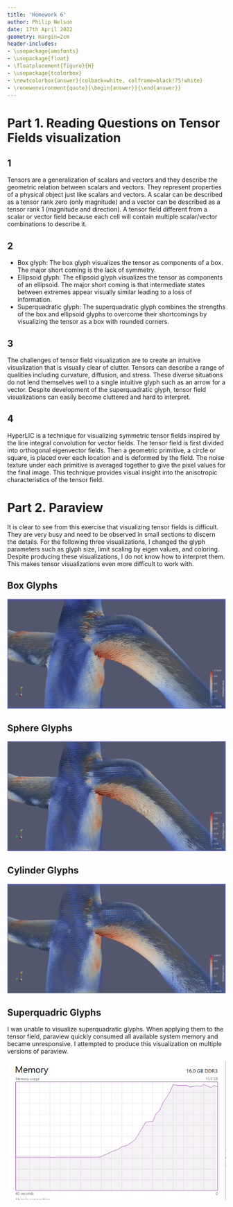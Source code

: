 ```yaml
---
title: 'Homework 6'
author: Philip Nelson
date: 17th April 2022
geometry: margin=2cm
header-includes:
- \usepackage{amsfonts}
- \usepackage{float}
- \floatplacement{figure}{H}
- \usepackage{tcolorbox}
- \newtcolorbox{answer}{colback=white, colframe=black!75!white}
- \renewenvironment{quote}{\begin{answer}}{\end{answer}}
---
```


# Part 1. Reading Questions on Tensor Fields visualization

## 1
Tensors are a generalization of scalars and vectors and they describe the geometric relation between scalars and vectors. They represent properties of a physical object just like scalars and vectors. A scalar can be described as a tensor rank zero (only magnitude) and a vector can be described as a tensor rank 1 (magnitude and direction). A tensor field different from a scalar or vector field because each cell will contain multiple scalar/vector combinations to describe it.

## 2
- Box glyph: The box glyph visualizes the tensor as components of a box. The major short coming is the lack of symmetry.
- Ellipsoid glyph: The ellipsoid glyph visualizes the tensor as components of an ellipsoid. The major short coming is that intermediate states between extremes appear visually similar leading to a loss of information.
- Superquadratic glyph: The superquadratic glyph combines the strengths of the box and ellipsoid glyphs to overcome their shortcomings by visualizing the tensor as a box with rounded corners.

## 3
The challenges of tensor field visualization are to create an intuitive visualization that is visually clear of clutter. Tensors can describe a range of qualities including curvature, diffusion, and stress. These diverse situations do not lend themselves well to a single intuitive glyph such as an arrow for a vector. Despite development of the superquadratic glyph, tensor field visualizations can easily become cluttered and hard to interpret.

## 4
HyperLIC is a technique for visualizing symmetric tensor fields inspired by the line integral convolution for vector fields. The tensor field is first divided into orthogonal eigenvector fields. Then a geometric primitive, a circle or square, is placed over each location and is deformed by the field. The noise texture under each primitive is averaged together to give the pixel values for the final image. This technique provides visual insight into the anisotropic characteristics of the tensor field. 

# Part 2. Paraview

It is clear to see from this exercise that visualizing tensor fields is difficult. They are very busy and need to be observed in small sections to discern the details. For the following three visualizations, I changed the glyph parameters such as glyph size, limit scaling by eigen values, and coloring. Despite producing these visualizations, I do not know how to interpret them. This makes tensor visualizations even more difficult to work with.

## Box Glyphs

![](./images/box.png)

## Sphere Glyphs

![](./images/sphere.png)

## Cylinder Glyphs

![](./images/cylinder.png)

## Superquadric Glyphs

I was unable to visualize superquadratic glyphs. When applying them to the tensor field, paraview quickly consumed all available system memory and became unresponsive. I attempted to produce this visualization on multiple versions of paraview.

![](./images/superquadratic.png)
